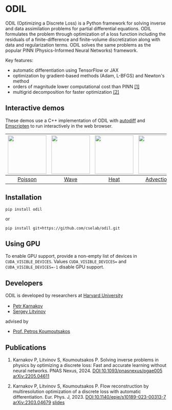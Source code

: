 # ODIL

ODIL (Optimizing a Discrete Loss) is a Python framework for solving inverse and data assimilation problems for partial differential equations.
ODIL formulates the problem through optimization of a loss function including the residuals of a finite-difference and finite-volume discretization
along with data and regularization terms.
ODIL solves the same problems as the popular PINN (Physics-Informed Neural Networks) framework.

Key features:
* automatic differentiation using TensorFlow or JAX
* optimization by gradient-based methods (Adam, L-BFGS) and Newton's method
* orders of magnitude lower computational cost than PINN [[1]](https://doi.org/10.1093/pnasnexus/pgae005)
* multigrid decomposition for faster optimization [[2]](https://doi.org/10.1140/epje/s10189-023-00313-7)

## Interactive demos

These demos use a C++ implementation of ODIL with [autodiff](https://github.com/pkarnakov/autodiff) and [Emscripten](https://emscripten.org) to run interactively in the web browser.

| [<img src="https://cselab.github.io/odil/media/wasm_poisson.png" width=120>](https://pkarnakov.github.io/autodiff/demos/poisson.html) | [<img src="https://cselab.github.io/odil/media/wasm_wave.png" width=120>](https://pkarnakov.github.io/autodiff/demos/wave.html) | [<img src="https://cselab.github.io/odil/media/wasm_heat.png" width=120>](https://pkarnakov.github.io/autodiff/demos/heat.html) | [<img src="https://cselab.github.io/odil/media/wasm_advection.png" width=120>](https://pkarnakov.github.io/autodiff/demos/advection.html) |
|:---:|:---:|:---:|:---:|
| [Poisson](https://pkarnakov.github.io/autodiff/demos/poisson.html) | [Wave](https://pkarnakov.github.io/autodiff/demos/wave.html) | [Heat](https://pkarnakov.github.io/autodiff/demos/heat.html) | [Advection](https://pkarnakov.github.io/autodiff/demos/advection.html) |

## Installation

```
pip install odil
```

or
```
pip install git+https://github.com/cselab/odil.git
```

## Using GPU

To enable GPU support, provide a non-empty list of devices in `CUDA_VISIBLE_DEVICES`.
Values `CUDA_VISIBLE_DEVICES=` and `CUDA_VISIBLE_DEVICES=-1` disable GPU support.

## Developers

ODIL is developed by researchers at [Harvard University](https://cse-lab.seas.harvard.edu/)

* [Petr Karnakov](https://cse-lab.seas.harvard.edu/people/petr-karnakov)
  [<img src="https://cselab.github.io/odil/media/twitter.png" height=16>](https://twitter.com/pkarnakov)
  [<img src="https://cselab.github.io/odil/media/youtube.png" height=16>](https://www.youtube.com/@pkarnakov)
* [Sergey Litvinov](https://cse-lab.seas.harvard.edu/people/sergey-litvinov)

advised by

* [Prof. Petros Koumoutsakos](https://cse-lab.seas.harvard.edu/people/petros-koumoutsakos)

## Publications

1. Karnakov P, Litvinov S, Koumoutsakos P. Solving inverse problems in physics
   by optimizing a discrete loss: Fast and accurate learning without neural networks. PNAS Nexus, 2024.
   [DOI:10.1093/pnasnexus/pgae005](https://doi.org/10.1093/pnasnexus/pgae005)
   [arXiv:2205.04611](https://arxiv.org/abs/2205.04611)


2. Karnakov P, Litvinov S, Koumoutsakos P. Flow reconstruction by
   multiresolution optimization of a discrete loss with automatic
   differentiation. Eur. Phys. J, 2023.
   [DOI:10.1140/epje/s10189-023-00313-7](https://doi.org/10.1140/epje/s10189-023-00313-7)
   [arXiv:2303.04679](https://arxiv.org/abs/2303.04679)
   [slides](https://cselab.github.io/odil/slides/usc_workshop.pdf)
